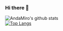 ### Hi there 👋

<!--![AndaMiro's github stats](https://github-readme-stats.vercel.app/api?username=AndaMiro&show_icons=true&theme=radical)-->
![AndaMiro's github stats](https://github-readme-stats.vercel.app/api?username=AndaMiro&bg_color=000000&title_color=a3a3a3&text_color=15ff00&icon_color=ffffff)
</br>
[![Top Langs](https://github-readme-stats.vercel.app/api/top-langs/?username=AndaMiro&theme=radical)](https://github.com/anuraghazra/github-readme-stats)
<!--
**AndaMiro/AndaMiro** is a ✨ _special_ ✨ repository because its `README.md` (this file) appears on your GitHub profile.

Here are some ideas to get you started:

- 🔭 I’m currently working on ...
- 🌱 I’m currently learning ...
- 👯 I’m looking to collaborate on ...
- 🤔 I’m looking for help with ...
- 💬 Ask me about ...
- 📫 How to reach me: ...
- 😄 Pronouns: ...
- ⚡ Fun fact: ...
-->
